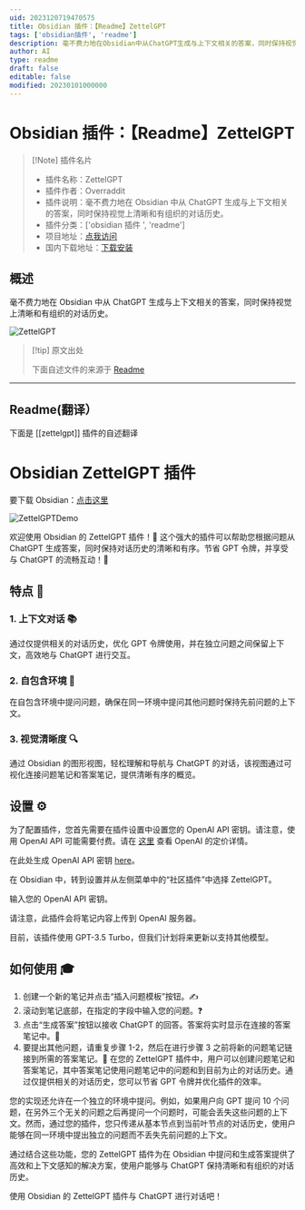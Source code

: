 ```yaml
---
uid: 2023120719470575
title: Obsidian 插件：【Readme】ZettelGPT
tags: ['obsidian插件', 'readme']
description: 毫不费力地在Obsidian中从ChatGPT生成与上下文相关的答案，同时保持视觉上清晰和有组织的对话历史。
author: AI
type: readme
draft: false
editable: false
modified: 20230101000000
---
```


# Obsidian 插件：【Readme】ZettelGPT

> [!Note] 插件名片
> - 插件名称：ZettelGPT
> - 插件作者：Overraddit
> - 插件说明：毫不费力地在 Obsidian 中从 ChatGPT 生成与上下文相关的答案，同时保持视觉上清晰和有组织的对话历史。
> - 插件分类：['obsidian 插件 ', 'readme']
> - 项目地址：[点我访问](https://github.com/OverRaddit/ZettelGPT)
> - 国内下载地址：[下载安装](https://pkmer.cn/products/plugin/pluginMarket/?zettelgpt)

## 概述

毫不费力地在 Obsidian 中从 ChatGPT 生成与上下文相关的答案，同时保持视觉上清晰和有组织的对话历史。

![ZettelGPT](https://cdn.pkmer.cn/images/202308201222338.gif)

> [!tip] 原文出处
>
>下面自述文件的来源于 [Readme](https://ghproxy.net/https://raw.githubusercontent.com/OverRaddit/ZettelGPT/main/README.md)
>

---

## Readme(翻译）

下面是 [[zettelgpt]] 插件的自述翻译

# Obsidian ZettelGPT 插件

要下载 Obsidian：[点击这里](https://www.obsidian.md)

![ZettelGPTDemo](https://cdn.pkmer.cn/covers/zettelgpt_1_0.gif)

欢迎使用 Obsidian 的 ZettelGPT 插件！🎉 这个强大的插件可以帮助您根据问题从 ChatGPT 生成答案，同时保持对话历史的清晰和有序。节省 GPT 令牌，并享受与 ChatGPT 的流畅互动！🚀

## 特点 🌟

### 1. 上下文对话 📚

通过仅提供相关的对话历史，优化 GPT 令牌使用，并在独立问题之间保留上下文，高效地与 ChatGPT 进行交互。

### 2. 自包含环境 🏡

在自包含环境中提问问题，确保在同一环境中提问其他问题时保持先前问题的上下文。

### 3. 视觉清晰度 🔍

通过 Obsidian 的图形视图，轻松理解和导航与 ChatGPT 的对话，该视图通过可视化连接问题笔记和答案笔记，提供清晰有序的概览。

## 设置 ⚙️

为了配置插件，您首先需要在插件设置中设置您的 OpenAI API 密钥。请注意，使用 OpenAI API 可能需要付费。请在 [这里](https://openai.com/pricing) 查看 OpenAI 的定价详情。

在此处生成 OpenAI API 密钥 [here](https://beta.openai.com/signup)。

在 Obsidian 中，转到设置并从左侧菜单中的“社区插件”中选择 ZettelGPT。

输入您的 OpenAI API 密钥。

请注意，此插件会将笔记内容上传到 OpenAI 服务器。

目前，该插件使用 GPT-3.5 Turbo，但我们计划将来更新以支持其他模型。

## 如何使用 🎓

1. 创建一个新的笔记并点击“插入问题模板”按钮。✍️
2. 滚动到笔记底部，在指定的字段中输入您的问题。❓
3. 点击“生成答案”按钮以接收 ChatGPT 的回答。答案将实时显示在连接的答案笔记中。🤖
4. 要提出其他问题，请重复步骤 1-2，然后在进行步骤 3 之前将新的问题笔记链接到所需的答案笔记。🔄
在您的 ZettelGPT 插件中，用户可以创建问题笔记和答案笔记，其中答案笔记使用问题笔记中的问题和到目前为止的对话历史。通过仅提供相关的对话历史，您可以节省 GPT 令牌并优化插件的效率。

您的实现还允许在一个独立的环境中提问。例如，如果用户向 GPT 提问 10 个问题，在另外三个无关的问题之后再提问一个问题时，可能会丢失这些问题的上下文。然而，通过您的插件，您只传递从基本节点到当前叶节点的对话历史，使用户能够在同一环境中提出独立的问题而不丢失先前问题的上下文。

通过结合这些功能，您的 ZettelGPT 插件为在 Obsidian 中提问和生成答案提供了高效和上下文感知的解决方案，使用户能够与 ChatGPT 保持清晰和有组织的对话历史。

使用 Obsidian 的 ZettelGPT 插件与 ChatGPT 进行对话吧！
